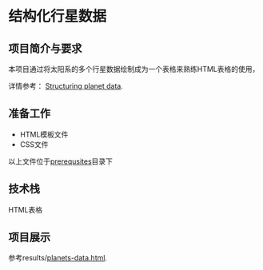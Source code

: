 # 结构化行星数据

## 项目简介与要求
本项目通过将太阳系的多个行星数据绘制成为一个表格来熟练HTML表格的使用，

详情参考：
[Structuring planet data](https://developer.mozilla.org/en-US/docs/Learn/HTML/Tables/Structuring_planet_data).

## 准备工作
- HTML模板文件
- CSS文件

以上文件位于[prerequsites](prerequisites)目录下

## 技术栈
HTML表格

## 项目展示
参考results/[planets-data.html](https://litaooooo.github.io/HTML-Projects/pro4-Structuring%20planet%20data/results/planets-data.html).